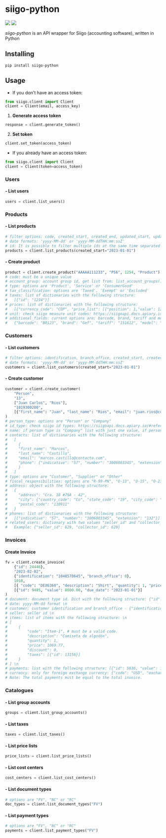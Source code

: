 # siigo-python
![](https://img.shields.io/badge/version-0.1.0-success) ![](https://img.shields.io/badge/Python-3.8%20|%203.9%20|%203.10%20|%203.11-4B8BBE?logo=python&logoColor=white)  

*siigo-python* is an API wrapper for Siigo (accounting software), written in Python

## Installing
```
pip install siigo-python
```
## Usage
* If you don't have an access token:
```python
from siigo.client import Client
client = Client(email, access_key)
```
1. **Generate access token**
```python
response = client.generate_token()
```
2. **Set token**
```python
client.set_token(access_token)
```
* If you already have an access token:
```python
from siigo.client import Client
client = Client(token=access_token)
```
### Users
#### - List users
```python
users = client.list_users()
```
### Products
#### - List products
```python
# filter options: code, created_start, created_end, updated_start, updated_end, id
# date formats: 'yyyy-MM-dd' or 'yyyy-MM-ddTHH:mm:ssZ'
# id: It is possible to filter multiple ids at the same time separated by commas.
products = client.list_products(created_start="2023-01-01")
```
#### - Create product
```python
product = client.create_product("AAAAA111233", "PS6", 1254, "Product")
# code: must be a unique value
# account_group: account group id, get list from: list_account_groups()
# type: options are 'Product', 'Service' or 'ConsumerGood'
# tax_classification: options are 'Taxed', 'Exempt' or 'Excluded'
# taxes: list of dictionaries with the following structure:
#   [{"id": "1234"}]
# prices: list of dictionaries with the following structure:
#   [{"currency_code": "COP", "price_list": [{"position": 1,"value": 12000}]}]
# unit: check siigo measure unit codes: https://siigoapi.docs.apiary.io/#reference/productos/crear-producto/crear-producto
# additional_fields: current options are: barcode, brand, tariff and model. Example:
#   {"barcode": "B0123", "brand": "Gef", "tariff": "151612", "model": "Loiry"}
```
### Customers
#### - List customers
```python
# filter options: identification, branch_office, created_start, created_end, updated_start, updated_end
# date formats: 'yyyy-MM-dd' or 'yyyy-MM-ddTHH:mm:ssZ'
customers = client.list_customers(created_start="2023-01-01")
```
#### - Create customer
```python
customer = client.create_customer(
    "Person", 
    "13", 
    ["Juan Carlos", "Rios"], 
    "1019300200",
    [{"first_name": "Juan", "last_name": "Rios", "email": "juan.rios@contact.com",}]
)
# person_type: options are "Person" or "Company"
# id_type: check siigo id types: https://siigoapi.docs.apiary.io/#reference/clientes/crear-cliente/crear-cliente
# name: if person type is "Company" list with just one value, if person type is "Person" list with two values
# contacts: list of dictionaries with the following structure:
#   [
#     {
#     "first_name": "Marcos",
#     "last_name": "Castillo",
#     "email": "marcos.castillo@contacto.com", 
#     "phone": {"indicative": "57", "number": "3006003345", "extension": "132"}
#     }
#   ]
# type: options are "Customer", "Supplier" or "Other"
# fiscal_responsibilities: options are "R-99-PN", "O-13", "O-15", "O-23" or "O-47"
# address: object with the following structure:
#   {
#     "address": "Cra. 18 #79A - 42",
#     "city": {"country_code": "Co", "state_code": "19", "city_code": "19001"},
#     "postal_code": "110911"
#   }
# phones: list of dictionaries with the following structure:
#   [{"indicative": "57", "number": "3006003345", "extension": "132"}]
# related_users: dictionary with two values "seller_id" and "collector_id"
#   Example: {"seller_id": 629, "collector_id": 629}
```
### Invoices
#### Create Invoice
```python
fv = client.create_invoice(
    {"id": 24446},
    "2023-02-02",
    {"identification": "1040570645", "branch_office": 0},
    1018,
    [{ "code": "DEX6360", "description": "Shirt", "quantity": 1, "price": 8000.00, "discount": 0}],
    [{"id": 9485, "value": 8000.00, "due_date": "2023-01-01"}] 
)
# document: document type id. Dict with the following structure: {"id": 24446} \n
# date: yyyy-MM-dd format \n
# customer: customer identification and branch_office - {"identification": "13832081", "branch_office": 0} \n
# seller: seller id \n
# items: list of items with the following structure: \n
# [
#     {
#         "code": "Item-1", # must be a valid code.
#         "description": "Camiseta de algodón",
#         "quantity": 1,
#         "price": 1069.77,
#         "discount": 0,
#         "taxes": [{"id": 13156}]
#     }
# ] \n
# payments: list with the following structure: [{"id": 5636, "value": 1273.03, "due_date": "2021-03-19"}] \n
# currency: only for foreign exchange currency: {"code": "USD", "exchange_rate": 3825.03} \n
# Note: The total payments must be equal to the total invoice.
```
### Catalogues
#### - List group accounts
```python
groups = client.list_group_accounts()
```
#### - List taxes
```python
taxes = client.list_taxes()
```
#### - List price lists
```python
price_lists = client.list_price_lists()
```
#### - List cost centers
```python
cost_centers = client.list_cost_centers()
```
#### - List document types
```python
# options are "FV", "NC" or "RC"
doc_types = client.list_document_types("FV")
```
#### - List payment types
```python
# options are "FV", "NC" or "RC"
payments = client.list_payment_types("FV")
```